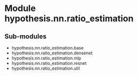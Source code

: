 Module hypothesis.nn.ratio_estimation
=====================================

Sub-modules
-----------
* hypothesis.nn.ratio_estimation.base
* hypothesis.nn.ratio_estimation.densenet
* hypothesis.nn.ratio_estimation.mlp
* hypothesis.nn.ratio_estimation.resnet
* hypothesis.nn.ratio_estimation.util